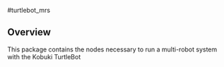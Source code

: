 #turtlebot_mrs

## Overview
This package contains the nodes necessary to run a multi-robot system with the Kobuki TurtleBot
